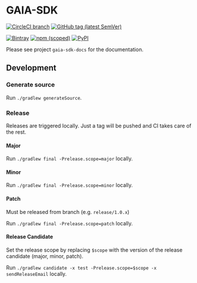 # GAIA-SDK

[![CircleCI branch](https://img.shields.io/circleci/project/github/leftshiftone/gaia-sdk/master.svg?style=flat-square)](https://circleci.com/gh/leftshiftone/gaia-sdk)
[![GitHub tag (latest SemVer)](https://img.shields.io/github/tag/leftshiftone/gaia-sdk.svg?style=flat-square)](https://github.com/leftshiftone/gaia-sdk/tags)

[![Bintray](https://img.shields.io/badge/dynamic/json.svg?label=bintray&query=name&style=flat-square&url=https%3A%2F%2Fapi.bintray.com%2Fpackages%2Fleftshiftone%2Fgaia-sdk%2Fone.leftshift.gaia-sdk.gaia-sdk-api%2Fversions%2F_latest)](https://bintray.com/leftshiftone/gaia-sdk/one.leftshift.gaia-sdk.gaia-sdk-api/_latestVersion)
[![npm (scoped)](https://img.shields.io/npm/v/@leftshiftone/gaia-sdk?style=flat-square)](https://www.npmjs.com/package/@leftshiftone/gaia-sdk)
[![PyPI](https://img.shields.io/pypi/v/gaia-sdk?style=flat-square)](https://pypi.org/project/gaia-sdk/)


Please see project `gaia-sdk-docs` for the documentation.


## Development

### Generate source
Run `./gradlew generateSource`.

### Release
Releases are triggered locally. Just a tag will be pushed and CI takes care of the rest.

#### Major
Run `./gradlew final -Prelease.scope=major` locally.

#### Minor
Run `./gradlew final -Prelease.scope=minor` locally.

#### Patch
Must be released from branch (e.g. `release/1.0.x`)

Run `./gradlew final -Prelease.scope=patch` locally.

#### Release Candidate
Set the release scope by replacing `$scope` with the version of the release candidate (major, minor, patch).

Run `./gradlew candidate -x test -Prelease.scope=$scope -x sendReleaseEmail` locally.

